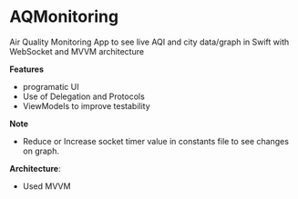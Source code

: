 # AQMonitoring
Air Quality Monitoring App to see live AQI and city data/graph in Swift with WebSocket and MVVM architecture

**Features**
- programatic UI
- Use of Delegation and Protocols
- ViewModels to improve testability

**Note**
- Reduce or Increase socket timer value in constants file to see changes on graph.

**Architecture**:
- Used MVVM 
